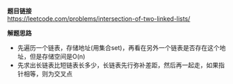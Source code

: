 **题目链接**  
https://leetcode.com/problems/intersection-of-two-linked-lists/  

**解题思路**  
* 先遍历一个链表，存储地址(用集合set)，再看在另外一个链表是否存在这个地址，但是存储空间是O(n)
* 先求出长链表比短链表长多少，长链表先行弥补差距，然后再一起走，如果指针相等，则为交叉点
